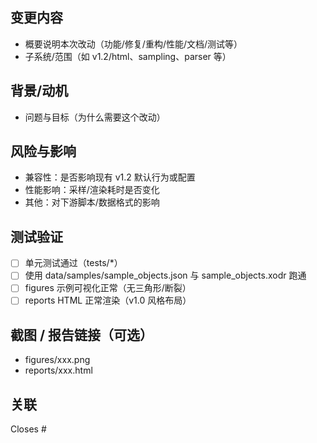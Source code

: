 ## 变更内容
- 概要说明本次改动（功能/修复/重构/性能/文档/测试等）
- 子系统/范围（如 v1.2/html、sampling、parser 等）

## 背景/动机
- 问题与目标（为什么需要这个改动）

## 风险与影响
- 兼容性：是否影响现有 v1.2 默认行为或配置
- 性能影响：采样/渲染耗时是否变化
- 其他：对下游脚本/数据格式的影响

## 测试验证
- [ ] 单元测试通过（tests/*）
- [ ] 使用 data/samples/sample_objects.json 与 sample_objects.xodr 跑通
- [ ] figures 示例可视化正常（无三角形/断裂）
- [ ] reports HTML 正常渲染（v1.0 风格布局）

## 截图 / 报告链接（可选）
- figures/xxx.png
- reports/xxx.html

## 关联
Closes #
